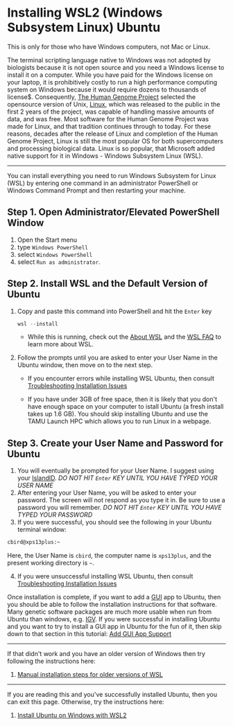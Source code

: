 # Installing WSL2 (Windows Subsystem Linux) Ubuntu 

This is only for those who have Windows computers, not Mac or Linux. 

The terminal scripting language native to Windows was not adopted by biologists because it is not open source and you need a Windows license to install it on a computer.  While you have paid for the Windows license on your laptop, it is prohibitively costly to run a high performance computing system on Windows because it would require dozens to thousands of license$. Consequently, [The Human Genome Project](https://www.genome.gov/human-genome-project) selected the opensource version of Unix, [Linux](https://en.wikipedia.org/wiki/Linux), which was released to the public in the first 2 years of the project, was capable of handling massive amounts of data, and was free.  Most software for the Human Genome Project was made for Linux, and that tradition continues through to today.   For these reasons, decades after the release of Linux and completion of the Human Genome Project, Linux is still the most popular OS for both supercomputers and processing biological data.  Linux is so popular, that Microsoft added native support for it in Windows - Windows Subsystem Linux (WSL). 

---

You can install everything you need to run Windows Subsystem for Linux (WSL) by entering one command in an administrator PowerShell or Windows Command Prompt and then restarting your machine.

## Step 1. Open Administrator/Elevated PowerShell Window

1. Open the Start menu
2. type `Windows PowerShell`
3. select `Windows PowerShell`
4. select `Run as administrator`.

## Step 2. Install WSL and the Default Version of Ubuntu

1. Copy and paste this command into PowerShell and hit the `Enter` key

   ```powershell
   wsl --install
   ```

   * While this is running, check out the [About WSL](https://learn.microsoft.com/en-us/windows/wsl/about) and the [WSL FAQ](https://learn.microsoft.com/en-us/windows/wsl/faq) to learn more about WSL.

2. Follow the prompts until you are asked to enter your User Name in the Ubuntu window, then move on to the next step.

   * If you encounter errors while installing WSL Ubuntu, then consult [Troubleshooting Installation Issues](https://learn.microsoft.com/en-us/windows/wsl/troubleshooting#installation-issues)

   * If you have under 3GB of free space, then it is likely that you don't have enough space on your computer to istall Ubuntu (a fresh install takes up 1.6 GB). You should skip installing Ubuntu and use the TAMU Launch HPC which allows you to run Linux in a webpage.

## Step 3.  Create your User Name and Password for Ubuntu

1. You will eventually be prompted for your User Name. I suggest using your [IslandID](https://islandid.tamucc.edu/identity/self-service/tcc/forgotuserid.jsf).  _DO NOT HIT `Enter` KEY UNTIL YOU HAVE TYPED YOUR USER NAME_
2. After entering your User Name, you will be asked to enter your password.  The screen will not respond as you type it in.  Be sure to use a password you will remember. _DO NOT HIT `Enter` KEY UNTIL YOU HAVE TYPED YOUR PASSWORD_
3. If you were successful, you should see the following in your Ubuntu terminal window:

```bash
cbird@xps13plus:~
```

   Here, the User Name is `cbird`, the computer name is `xps13plus`, and the present working directory is `~`.
 
4. If you were unsuccessful installing WSL Ubuntu, then consult [Troubleshooting Installation Issues](https://learn.microsoft.com/en-us/windows/wsl/troubleshooting#installation-issues)



Once installation is complete, if you want to add a [GUI](https://en.wikipedia.org/wiki/Graphical_user_interface) app to Ubuntu, then you should be able to follow the installation instructions for that software.  Many genetic software packages are much more usable when run from Ubuntu than windows, e.g. [IGV](https://igv.org/doc/desktop/). If you were successful in installing Ubuntu and you want to try to install a GUI app in Ubuntu for the fun of it, then skip down to that section in this tutorial: [Add GUI App Support](https://learn.microsoft.com/en-us/windows/wsl/tutorials/gui-apps)

---

If that didn't work and you have an older version of Windows then try following the instructions here:

1. [Manual installation steps for older versions of WSL](https://learn.microsoft.com/en-us/windows/wsl/install-manual)

---

If you are reading this and you've successfully installed Ubuntu, then you can exit this page.  Otherwise, try the instructions here:

1. [Install Ubuntu on Windows with WSL2](https://learn.microsoft.com/en-us/windows/wsl/install)


